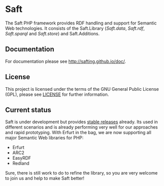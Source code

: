 # Saft

The Saft PHP framework provides RDF handling and support for Semantic Web technologies. It consists of the Saft.Library (_Saft.data_, _Saft.rdf_, _Saft.sparql_ and _Saft.store_) and Saft.Additions.

## Documentation

For documentation please see http://safting.github.io/doc/.

## License

This project is licensed under the terms of the GNU General Public License (GPL), please see [LICENSE](LICENSE) for further information.

## Current status

Saft is under development but provides [stable releases](https://github.com/SaftIng/Saft/releases) already. Its used in different scenarios and is already performing very well for our approaches and rapid prototyping. With Erfurt in the bag, we are now supporting all major Semantic Web libraries for PHP: 
* Erfurt
* ARC2
* EasyRDF
* Redland

Sure, there is still work to do to refine the library, so you are very welcome to join us and help to make Saft better!
